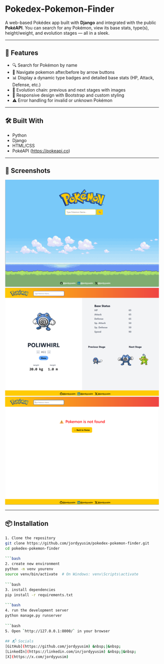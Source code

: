 # Pokedex-Pokemon-Finder
A web-based Pokédex app built with **Django** and integrated with the public **PokéAPI**. You can search for any Pokémon, view its base stats, type(s), height/weight, and evolution stages — all in a sleek.

---

## 🌟 Features

- 🔍 Search for Pokémon by name
- 🔄 Navigate pokemon after/before by arrow buttons
- 📊 Display a dynamic type badges and detailed base stats (HP, Attack, Defense, etc.)
- 🧬 Evolution chain: previous and next stages with images
- 🎨 Responsive design with Bootstrap and custom styling
- ⚠️ Error handling for invalid or unknown Pokémon

---

## 🛠️ Built With

- Python
- Django
- HTML/CSS
- PokéAPI (https://pokeapi.co)

---

## 📸 Screenshots

![Homepage](pokedex-pokemon-finder/screenshots/homepage.png)
![Resultpage](pokedex-pokemon-finder/screenshots/resultpage.png)
![Error](pokedex-pokemon-finder/screenshots/error.png)

---

## 📦 Installation

```bash
1. Clone the repository
git clone https://github.com/jordyyusim/pokedex-pokemon-finder.git
cd pokedex-pokemon-finder

```bash
2. create new environment
python -m venv yourenv
source venv/bin/activate  # On Windows: venv\Scripts\activate

```bash
3. install dependencies
pip install -r requirements.txt

```bash
4. run the development server
python manage.py runserver

```bash
5. Open `http://127.0.0.1:8000/` in your browser

## 📬 Socials
[GitHub](https://github.com/jordyyusim) &nbsp;|&nbsp;
[LinkedIn](https://linkedin.com/in/jordyyusim) &nbsp;|&nbsp;
[X](https://x.com/jordyyusim)
